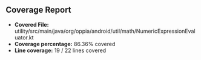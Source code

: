 ## Coverage Report

- **Covered File:** utility/src/main/java/org/oppia/android/util/math/NumericExpressionEvaluator.kt
- **Coverage percentage:** 86.36% covered
- **Line coverage:** 19 / 22 lines covered
